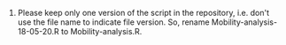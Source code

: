1. Please keep only one version of the script in the repository,
   i.e. don't use the file name to indicate file version. So, rename
   Mobility-analysis-18-05-20.R to Mobility-analysis.R. 
